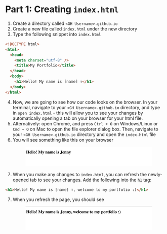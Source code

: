 # Part 1: Creating `index.html`

1. Create a directory called `<GH Username>.github.io`
2. Create a new file called `index.html` under the new directory
3. Type the following snippet into `index.html`

```html
<!DOCTYPE html>
<html>
  <head>
    <meta charset="utf-8" />
    <title>My Portfolio</title>
  </head>
  <body>
    <h1>Hello! My name is [name] ✌️</h1>
  </body>
</html>
```

4. Now, we are going to see how our code looks on the browser. In your terminal, navigate to your `<GH Username>.github.io` directory, and type in `open index.html` - this will allow you to see your changes by automatically opening a tab on your browser for your html file.
1. Alternatively: open Chrome, and press `Ctrl + O` on Windows/Linux or `Cmd + O` on Mac to open the file explorer dialog box. Then, navigate to your `<GH Username>.github.io` directory and open the `index.html` file
1. You will see something like this on your browser
   <p align="center">
   <img width="400" alt="Example of intro text" src="../.screenshots/part-1/1-intro.png">
   </p>
1. When you make any changes to `index.html`, you can refresh the newly-opened tab to see your changes. Add the following into the `h1` tag:

```html
<h1>Hello! My name is [name] ✌️, welcome to my portfolio :)</h1>
```

7. When you refresh the page, you should see
   <p align="center">
   <img width="400" alt="Example of modified intro text" src="../.screenshots/part-1/2-intro-modified.png">
   </p>
